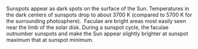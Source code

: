 Sunspots appear as dark spots on the surface of the Sun. Temperatures in the dark centers of sunspots drop to about 3700 K (compared to 5700 K for the surrounding photosphere). 
Faculae are bright areas most easily seen near the limb of the solar disk. During a sunspot cycle, the faculae outnumber sunspots and make the Sun appear slightly brighter at sunspot 
maximum that at sunspot minimum. 
